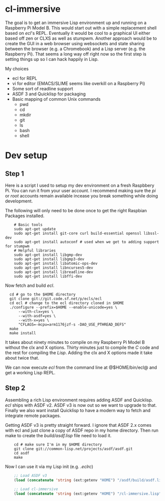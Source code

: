 cl-immersive
============

The goal is to get an immersive Lisp environment up and running on a Raspberry Pi Model B.
This would start out with a simple replacement shell based on _ecl_'s REPL.  Eventually
it would be cool to a graphical UI either based off zen or CLXS as well as stumpwm. Another
approach would be to create the GUI in a web browser using websockets and state sharing between
the browser (e.g. a Chromebook) and a Lisp server (e.g. the Raspberry Pi). That seems a long
way off right now so the first step is setting things up so I can hack happily in Lisp.

My choices

+ ecl for REPL
+ vi for editor (EMACS/SLIME seems like overkill on a Raspberry Pi)
+ Some sort of readline support
+ ASDF 3 and Quicklisp for packaging
+ Basic mapping of common Unix commands
    - pwd
    - cd
    - mkdir
    - git
    - ls
    - bash
    - shell


# Dev setup

## Step 1

Here is a script I used to setup my dev environment on a fresh Raspbbery Pi. You can
run it from your user account. I recommend making sure the *pi* or *root* accounts remain
available incease you break something while doing development.

The following will only need to be done once to get the right Raspbian Packages installed.

```shell
    # Basic tools
    sudo apt-get update
    sudo apt-get install git-core curl build-essential openssl libssl-dev
    sudo apt-get install autoconf # used when we get to adding support for stumpwm
    # Helpful libraries
    sudo apt-get install libgmp-dev
    sudo apt-get install libgmp3-dev
    sudo apt-get install libatomic-ops-dev
    sudo apt-get install libncurses5-dev
    sudo apt-get install libreadline-dev
    sudo apt-get install libffi-dev
```

Now fetch and build _ecl_.


```shell
  cd # go to the $HOME directory
  git clone git://git.code.sf.net/p/ecls/ecl
  cd ecl # change to the ecl directory cloned in $HOME
  ./configure --prefix=$HOME --enable-unicode=yes \
      --with-clx=yes \
      --with-asdf=yes \
      --with-x=yes \
      "CFLAGS=-mcpu=arm1176jzf-s -DAO_USE_PTHREAD_DEFS"
  make
  make install
```


It takes about ninety minutes to compile on my Raspberry Pi Model B without the clx and X
options.  Thirty minutes just to compile the *C* code and the rest for compiling
the *Lisp*. Adding the clx and X options made it take about twice that.

We can now execute _ecl_ from the command line at @$HOME/bin/ecl@ and 
get a working Lisp REPL.

## Step 2

Assembling a rich Lisp environment requires adding ASDF and Quicklisp. _ecl_ ships
with ASDF v2. ASDF v3 is now out so we want to upgrade to that. Finally we also
want install Quicklisp to have a modern way to fetch and integrate remote packages.

Getting ASDF v3 is pretty straight forward.  I ignore that ASDF 2.x comes with ecl and just
clone a copy of ASDF repo in my home directory. Then run make to create the *build/asdf.lisp*
file need to load it.

```shell
    cd # make sure I'm in my $HOME directory
    git clone git://common-lisp.net/projects/asdf/asdf.git
    cd asdf
    make
```

Now I can use it via my Lisp init (e.g. *.eclrc*)

```lisp
    ;; Load ASDF v3
    (load (concatenate 'string (ext:getenv "HOME") "/asdf/build/asdf.lisp"))
    
    ;; Load cl-immersive
    (load (concatenate 'string (ext:getenv "HOME") "/cl-immersive.lisp"))
    
```
